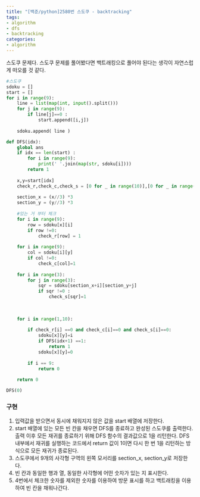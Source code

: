 ```yaml
---
title: "[백준/python]2580번 스도쿠 - backtracking"
tags:
- algorithm
- dfs
- backtracking
categories:
- algorithm
---
```


스도쿠 문제다. 스도쿠 문제를 풀어봤다면 백트래킹으로 풀어야 된다는 생각이 자연스럽게 떠오를 것 같다.

```python
#스도쿠
sdoku = []
start = []
for i in range(9):
    line = list(map(int, input().split()))
    for j in range(9):
        if line[j]==0 :
            start.append([i,j])
    
    sdoku.append( line )

def DFS(idx):
    global ans
    if idx == len(start) :
        for i in range(9):
            print(' '.join(map(str, sdoku[i])))
        return 1
        
    x,y=start[idx]
    check_r,check_c,check_s = [0 for _ in range(10)],[0 for _ in range(10)],[0 for _ in range(10)]    
    
    section_x = (x//3) *3
    section_y = (y//3) *3
    
    #있는 거 부터 체크
    for i in range(9):
        row = sdoku[x][i]
        if row !=0:
            check_r[row] = 1
            
    for i in range(9):
        col = sdoku[i][y]
        if col !=0:
            check_c[col]=1
    
    for i in range(3):
        for j in range(3):
            sqr = sdoku[section_x+i][section_y+j]
            if sqr !=0 :
                check_s[sqr]=1
       
    
    
    for i in range(1,10):
      
        if check_r[i] ==0 and check_c[i]==0 and check_s[i]==0:
            sdoku[x][y]=i
            if DFS(idx+1) ==1:
                return 1
            sdoku[x][y]=0
    
        if i == 9:
            return 0
    
    return 0

DFS(0)
```

### 구현
1. 입력값을 받으면서 동시에 채워지지 않은 값을 start 배열에 저장한다. 
2. start 배열에 있는 모든 빈 칸을 채우면 DFS를 종료하고 완성된 스도쿠를 출력한다. 출력 이후 모든 재귀를 종료하기 위해 DFS 함수의 결과값으로 1을 리턴한다. DFS 내부에서 재귀를 실행하는 코드에서 return 값이 1이면 다시 한 번 1을 리턴하는 방식으로 모든 재귀가 종료된다. 
3. 스도쿠에서 9개의 사각형 구역의 왼쪽 모서리를 section_x, section_y로 저장한다.
4. 빈 칸과 동일한 행과 열, 동일한 사각형에 어떤 숫자가 있는 지 표시한다.
5. 4번에서 체크한 숫자를 제외한 숫자를 이용하여 방문 표시를 하고 백트래킹을 이용하여 빈 칸을 채워나간다.
